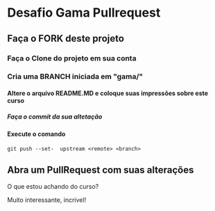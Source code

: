 # Desafio Gama Pullrequest

## Faça o FORK deste projeto

### Faça o Clone do projeto em sua conta

### Cria uma BRANCH iniciada em "gama/"

#### Altere o arquivo README.MD e coloque suas impressões sobre este curso

##### Faça o commit da sua altetação

#### Execute o comando

`git push --set-  upstream <remote> <branch>`

## Abra um PullRequest com suas alterações

O que estou achando do curso?

Muito interessante, incrivel!
